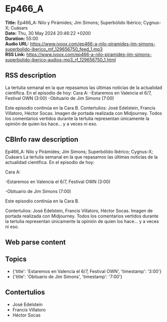 # Ep466_A  
**Title:** Ep466_A: Nilo y Pirámides; Jim Simons; Superbólido Ibérico; Cygnus-X; Cuásars  
**Date:** Thu, 30 May 2024 20:46:22 +0200  
**Duration:** 55:00  
**Audio URL:** https://www.ivoox.com/ep466-a-nilo-piramides-jim-simons-superbolido-iberico_mf_129656750_feed_1.mp3  
**RSS Link:** https://www.ivoox.com/ep466-a-nilo-piramides-jim-simons-superbolido-iberico-audios-mp3_rf_129656750_1.html  

## RSS description
La tertulia semanal en la que repasamos las últimas noticias de la actualidad científica. En el episodio de hoy:
Cara A:
-Estaremos en Valencia el 6/7, Festival OWN (3:00)
-Obituario de Jim Simons (7:00)

Este episodio continúa en la Cara B.
Contertulios: José Edelstein, Francis Villatoro, Héctor Socas. Imagen de portada realizada con Midjourney. Todos los comentarios vertidos durante la tertulia representan únicamente la opinión de quien los hace... y a veces ni eso.

## CBInfo raw description
Ep466_A: Nilo y Pirámides; Jim Simons; Superbólido Ibérico; Cygnus-X; Cuásars
La tertulia semanal en la que repasamos las últimas noticias de la actualidad científica. En el episodio de hoy:

Cara A:

-Estaremos en Valencia el 6/7, Festival OWN (3:00)

-Obituario de Jim Simons (7:00)



Este episodio continúa en la Cara B.

Contertulios: José Edelstein, Francis Villatoro, Héctor Socas. Imagen de portada realizada con Midjourney. Todos los comentarios vertidos durante la tertulia representan únicamente la opinión de quien los hace... y a veces ni eso.


## Web parse content


## Topics
- {'title': 'Estaremos en Valencia el 6/7, Festival OWN', 'timestamp': '3:00'}
- {'title': 'Obituario de Jim Simons', 'timestamp': '7:00'}
## Contertulios
- José Edelstein
- Francis Villatoro
- Héctor Socas